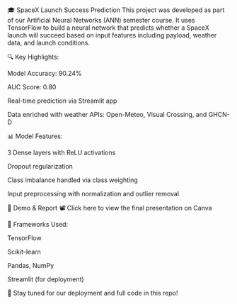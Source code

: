 🎓 SpaceX Launch Success Prediction
This project was developed as part of our Artificial Neural Networks (ANN) semester course. It uses TensorFlow to build a neural network that predicts whether a SpaceX launch will succeed based on input features including payload, weather data, and launch conditions.

🔍 Key Highlights:

Model Accuracy: 90.24%

AUC Score: 0.80

Real-time prediction via Streamlit app

Data enriched with weather APIs: Open-Meteo, Visual Crossing, and GHCN-D

📊 Model Features:

3 Dense layers with ReLU activations

Dropout regularization

Class imbalance handled via class weighting

Input preprocessing with normalization and outlier removal

🚀 Demo & Report
📽️ Click here to view the final presentation on Canva

🧠 Frameworks Used:

TensorFlow

Scikit-learn

Pandas, NumPy

Streamlit (for deployment)

📁 Stay tuned for our deployment and full code in this repo!
